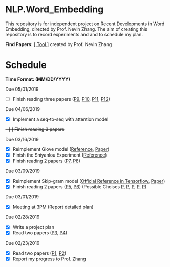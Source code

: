 # NLP.Word_Embedding
This repository is for independent project on Recent Developments in Word Embedding, directed by Prof. Nevin Zhang. The aim of creating this repository is to record experiments and and to schedule my plan.

**Find Papers:** [[ Tool ]](http://aipano.cse.ust.hk/p11/) created by Prof. Nevin Zhang

# Schedule 
**Time Format: (MM/DD/YYYY)**

Due 05/01/2019
- [ ] Finish reading three papers ([P9](https://arxiv.org/pdf/1810.11190.pdf), [P10](https://arxiv.org/pdf/1806.04313.pdf), [P11](https://arxiv.org/pdf/1902.06423.pdf), [P12](https://arxiv.org/pdf/1812.04224.pdf))

Due 04/06/2019
- [x] Implement a seq-to-seq with attention model

~~- [ ] Finish reading 3 papers~~

Due 03/16/2019
- [x] Reimplement Glove model ([Reference](https://github.com/GradySimon/tensorflow-glove), [Paper](https://nlp.stanford.edu/pubs/glove.pdf))
- [x] Finish the Shiyanlou Experiment ([Reference](https://www.shiyanlou.com/courses/684))
- [x] Finish reading 2 papers ([P7](https://aaai.org/ocs/index.php/AAAI/AAAI18/paper/view/16998/16114), [P8](https://www.aaai.org/ocs/index.php/AAAI/AAAI18/paper/view/16455/15753))

Due 03/09/2019
- [x] Reimplement Skip-gram model  ([Official Reference in Tensorflow](https://www.tensorflow.org/tutorials/representation/word2vec), [Paper](https://arxiv.org/pdf/1301.3781.pdf))
- [x] Finish reading 2 papers ([P5](https://arxiv.org/pdf/1810.04805.pdf), [P6](https://nlp.stanford.edu/pubs/glove.pdf))
(Possible Choises [P](https://www.aaai.org/ocs/index.php/AAAI/AAAI15/paper/viewFile/9314/9535), [P](https://arxiv.org/pdf/1507.01127.pdf%20http://arxiv.org/abs/1507.01127.pdf), [P](https://aaai.org/ocs/index.php/AAAI/AAAI18/paper/view/16998/16114), [P](http://aclweb.org/anthology/P18-1031), [P](http://aclweb.org/anthology/D18-2029))

Due 03/01/2019
- [x] Meeting at 3PM (Report detailed plan)

Due 02/28/2019
- [x] Write a project plan
- [x] Read two papers ([P3](http://www.aclweb.org/anthology/C14-1016), [P4](http://www.aclweb.org/anthology/D14-1110))

Due 02/23/2019
- [x] Read two papers ([P1](http://aclweb.org/anthology/P18-1073), [P2](http://aclweb.org/anthology/P18-1041))
- [x] Report my progress to Prof. Zhang
